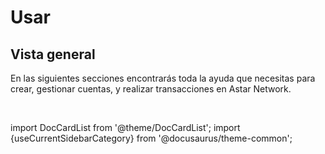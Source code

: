 # Usar

## Vista general

En las siguientes secciones encontrarás toda la ayuda que necesitas para crear, gestionar cuentas, y realizar transacciones en Astar Network.

<br/>

import DocCardList from '@theme/DocCardList';
import {useCurrentSidebarCategory} from '@docusaurus/theme-common';

<DocCardList items={useCurrentSidebarCategory().items}/>
